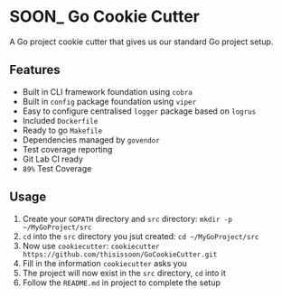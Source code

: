 # SOON\_ Go Cookie Cutter

A Go project cookie cutter that gives us our standard Go project setup.

## Features

* Built in CLI framework foundation using `cobra`
* Built in `config` package foundation using `viper`
* Easy to configure centralised `logger` package based on `logrus`
* Included `Dockerfile`
* Ready to go `Makefile`
* Dependencies managed by `govendor`
* Test coverage reporting
* Git Lab CI ready
* `89%` Test Coverage

## Usage

1. Create your `GOPATH` directory and `src` directory: `mkdir -p ~/MyGoProject/src`
2. `cd` into the `src` directory you jsut created: `cd ~/MyGoProject/src`
3. Now use `cookiecutter`: `cookiecutter https://github.com/thisissoon/GoCookieCutter.git`
4. Fill in the information `cookiecutter` asks you
5. The project will now exist in the `src` directory, `cd` into it
6. Follow the `README.md` in project to complete the setup
